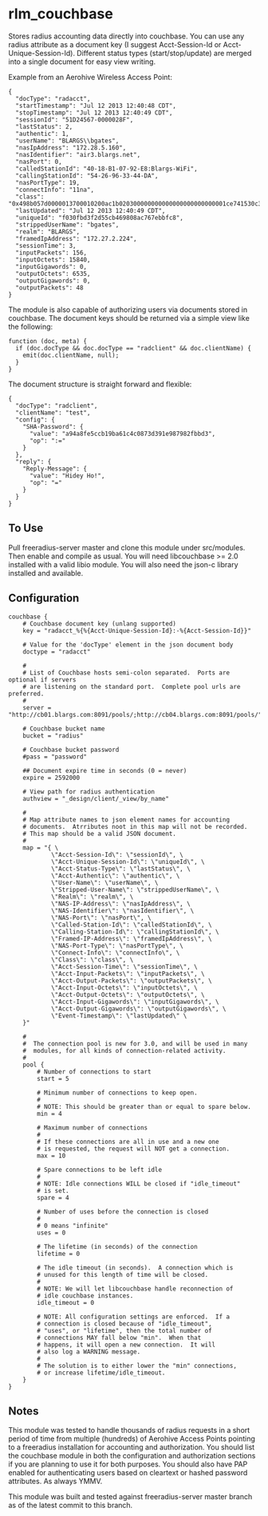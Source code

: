 rlm_couchbase
=============

Stores radius accounting data directly into couchbase. You can use any radius attribute as a document key (I suggest Acct-Session-Id or Acct-Unique-Session-Id).
Different status types (start/stop/update) are merged into a single document for easy view writing.

Example from an Aerohive Wireless Access Point:

    {
      "docType": "radacct",
      "startTimestamp": "Jul 12 2013 12:40:48 CDT",
      "stopTimestamp": "Jul 12 2013 12:40:49 CDT",
      "sessionId": "51D24567-0000028F",
      "lastStatus": 2,
      "authentic": 1,
      "userName": "BLARGS\\bgates",
      "nasIpAddress": "172.28.5.160",
      "nasIdentifier": "air3.blargs.net",
      "nasPort": 0,
      "calledStationId": "40-18-B1-07-92-E8:Blargs-WiFi",
      "callingStationId": "54-26-96-33-44-DA",
      "nasPortType": 19,
      "connectInfo": "11na",
      "class": "0x498b057d0000013700010200ac1b020300000000000000000000000001ce741530c3478400000000000194ca",
      "lastUpdated": "Jul 12 2013 12:40:49 CDT",
      "uniqueId": "f030fbd3f2d55cb469808ac767ebbfc8",
      "strippedUserName": "bgates",
      "realm": "BLARGS",
      "framedIpAddress": "172.27.2.224",
      "sessionTime": 3,
      "inputPackets": 156,
      "inputOctets": 15840,
      "inputGigawords": 0,
      "outputOctets": 6535,
      "outputGigawords": 0,
      "outputPackets": 48
    }

The module is also capable of authorizing users via documents stored in couchbase.  The document keys should be returned via a simple view like the following:

    function (doc, meta) {
      if (doc.docType && doc.docType == "radclient" && doc.clientName) {
        emit(doc.clientName, null);
      }
    }

The document structure is straight forward and flexible:

    {
      "docType": "radclient",
      "clientName": "test",
      "config": {
        "SHA-Password": {
          "value": "a94a8fe5ccb19ba61c4c0873d391e987982fbbd3",
          "op": ":="
        }
      },
      "reply": {
        "Reply-Message": {
          "value": "Hidey Ho!",
          "op": "="
        }
      }
    }

To Use
------

Pull freeradius-server master and clone this module under src/modules.  Then enable and compile as usual.
You will need libcouchbase >= 2.0 installed with a valid libio module.  You will also need the json-c library installed and available.

Configuration
-------------

    couchbase {
        # Couchbase document key (unlang supported)
        key = "radacct_%{%{Acct-Unique-Session-Id}:-%{Acct-Session-Id}}"

        # Value for the 'docType' element in the json document body
        doctype = "radacct"

        #
        # List of Couchbase hosts semi-colon separated.  Ports are optional if servers
        # are listening on the standard port.  Complete pool urls are preferred.
        #
        server = "http://cb01.blargs.com:8091/pools/;http://cb04.blargs.com:8091/pools/"

        # Couchbase bucket name
        bucket = "radius"

        # Couchbase bucket password
        #pass = "password"

        ## Document expire time in seconds (0 = never)
        expire = 2592000

        # View path for radius authentication
        authview = "_design/client/_view/by_name"

        #
        # Map attribute names to json element names for accounting
        # documents.  Atrributes noot in this map will not be recorded.
        # This map should be a valid JSON document.
        #
        map = "{ \
                \"Acct-Session-Id\": \"sessionId\", \
                \"Acct-Unique-Session-Id\": \"uniqueId\", \
                \"Acct-Status-Type\": \"lastStatus\", \
                \"Acct-Authentic\": \"authentic\", \
                \"User-Name\": \"userName\", \
                \"Stripped-User-Name\": \"strippedUserName\", \
                \"Realm\": \"realm\", \
                \"NAS-IP-Address\": \"nasIpAddress\", \
                \"NAS-Identifier\": \"nasIdentifier\", \
                \"NAS-Port\": \"nasPort\", \
                \"Called-Station-Id\": \"calledStationId\", \
                \"Calling-Station-Id\": \"callingStationId\", \
                \"Framed-IP-Address\": \"framedIpAddress\", \
                \"NAS-Port-Type\": \"nasPortType\", \
                \"Connect-Info\": \"connectInfo\", \
                \"Class\": \"class\", \
                \"Acct-Session-Time\": \"sessionTime\", \
                \"Acct-Input-Packets\": \"inputPackets\", \
                \"Acct-Output-Packets\": \"outputPackets\", \
                \"Acct-Input-Octets\": \"inputOctets\", \
                \"Acct-Output-Octets\": \"outputOctets\", \
                \"Acct-Input-Gigawords\": \"inputGigawords\", \
                \"Acct-Output-Gigawords\": \"outputGigawords\", \
                \"Event-Timestamp\": \"lastUpdated\" \
        }"

        #
        #  The connection pool is new for 3.0, and will be used in many
        #  modules, for all kinds of connection-related activity.
        #
        pool {
            # Number of connections to start
            start = 5

            # Minimum number of connections to keep open.
            #
            # NOTE: This should be greater than or equal to spare below.
            min = 4

            # Maximum number of connections
            #
            # If these connections are all in use and a new one
            # is requested, the request will NOT get a connection.
            max = 10

            # Spare connections to be left idle
            #
            # NOTE: Idle connections WILL be closed if "idle_timeout"
            # is set.
            spare = 4

            # Number of uses before the connection is closed
            #
            # 0 means "infinite"
            uses = 0

            # The lifetime (in seconds) of the connection
            lifetime = 0

            # The idle timeout (in seconds).  A connection which is
            # unused for this length of time will be closed.
            #
            # NOTE: We will let libcouchbase handle reconnection of
            # idle couchbase instances.
            idle_timeout = 0

            # NOTE: All configuration settings are enforced.  If a
            # connection is closed because of "idle_timeout",
            # "uses", or "lifetime", then the total number of
            # connections MAY fall below "min".  When that
            # happens, it will open a new connection.  It will
            # also log a WARNING message.
            #
            # The solution is to either lower the "min" connections,
            # or increase lifetime/idle_timeout.
        }
    }

Notes
-----

This module was tested to handle thousands of radius requests in a short period of time from multiple (hundreds) of Aerohive Access Points pointing
to a freeradius installation for accounting and authorization.  You should list the couchbase module in both the configuration and authorization sections
if you are planning to use it for both purposes.  You should also have PAP enabled for authenticating users based on cleartext or hashed password attributes.
As always YMMV.

This module was built and tested against freeradius-server master branch as of the latest commit to this branch.
